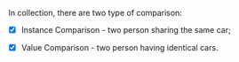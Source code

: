 In collection, there are two type of comparison:
- [x] Instance Comparison - two person sharing the same car; 
- [x] Value Comparison - two person having identical cars.



